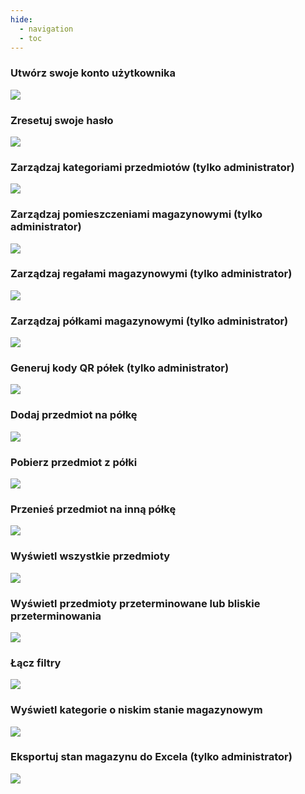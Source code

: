```yaml
---
hide:
  - navigation
  - toc
---
```


### Utwórz swoje konto użytkownika
![](assets/login.png)

### Zresetuj swoje hasło
![](assets/reset_password.png)

### Zarządzaj kategoriami przedmiotów (tylko administrator)
![](assets/manage_item.png)

### Zarządzaj pomieszczeniami magazynowymi (tylko administrator)
![](assets/manager_warehouse.png)

### Zarządzaj regałami magazynowymi (tylko administrator)
![](assets/manage_warehouse_r.png)

### Zarządzaj półkami magazynowymi (tylko administrator)
![](assets/warehouse_s.png)

### Generuj kody QR półek (tylko administrator)
![](assets/generate_qr.png)

### Dodaj przedmiot na półkę
![](assets/add_item.png)

### Pobierz przedmiot z półki
![](assets/add_item_2.png)

### Przenieś przedmiot na inną półkę
![](assets/move_another.png)

### Wyświetl wszystkie przedmioty
![](assets/show_all.png)

### Wyświetl przedmioty przeterminowane lub bliskie przeterminowania
![](assets/getting_expired.png)

### Łącz filtry
![](assets/combine_filters.png)

### Wyświetl kategorie o niskim stanie magazynowym
![](assets/view_low_stock.png)

### Eksportuj stan magazynu do Excela (tylko administrator)
![](assets/export.png)